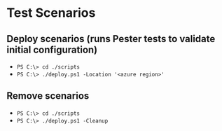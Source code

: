# Test Scenarios

## Deploy scenarios (runs Pester tests to validate initial configuration)
- `PS C:\> cd ./scripts`
- `PS C:\> ./deploy.ps1 -Location '<azure region>'`

## Remove scenarios
- `PS C:\> cd ./scripts`
- `PS C:\> ./deploy.ps1 -Cleanup`
